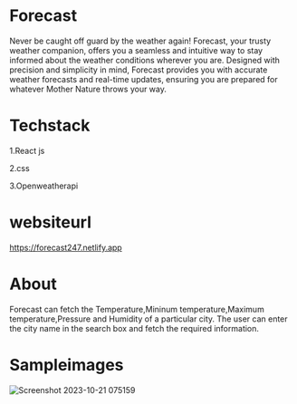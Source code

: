 # Forecast

Never be caught off guard by the weather again! Forecast, your trusty weather companion, offers you a seamless and intuitive way to stay informed about the weather conditions wherever you are.
Designed with precision and simplicity in mind,
Forecast provides you with accurate weather forecasts and real-time updates, 
ensuring you are prepared for whatever Mother Nature throws your way.

# Techstack

1.React js

2.css

3.Openweatherapi

# websiteurl

https://forecast247.netlify.app

# About

Forecast can fetch the Temperature,Mininum temperature,Maximum temperature,Pressure and Humidity of a particular city.
The user can enter the city name in the search box and fetch the required information.


# Sampleimages

![Screenshot 2023-10-21 075159](https://github.com/Kishore-7n/Forecast/assets/115572239/4061605f-d629-4e03-ab41-41d4180bcb4d)


